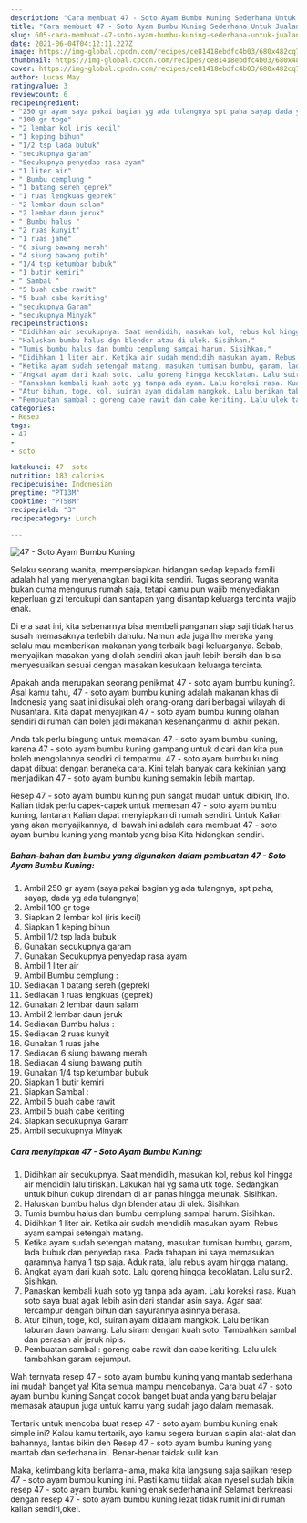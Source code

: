 ```yaml
---
description: "Cara membuat 47 - Soto Ayam Bumbu Kuning Sederhana Untuk Jualan"
title: "Cara membuat 47 - Soto Ayam Bumbu Kuning Sederhana Untuk Jualan"
slug: 605-cara-membuat-47-soto-ayam-bumbu-kuning-sederhana-untuk-jualan
date: 2021-06-04T04:12:11.227Z
image: https://img-global.cpcdn.com/recipes/ce81418ebdfc4b03/680x482cq70/47-soto-ayam-bumbu-kuning-foto-resep-utama.jpg
thumbnail: https://img-global.cpcdn.com/recipes/ce81418ebdfc4b03/680x482cq70/47-soto-ayam-bumbu-kuning-foto-resep-utama.jpg
cover: https://img-global.cpcdn.com/recipes/ce81418ebdfc4b03/680x482cq70/47-soto-ayam-bumbu-kuning-foto-resep-utama.jpg
author: Lucas May
ratingvalue: 3
reviewcount: 6
recipeingredient:
- "250 gr ayam saya pakai bagian yg ada tulangnya spt paha sayap dada yg ada tulangnya"
- "100 gr toge"
- "2 lembar kol iris kecil"
- "1 keping bihun"
- "1/2 tsp lada bubuk"
- "secukupnya garam"
- "Secukupnya penyedap rasa ayam"
- "1 liter air"
- " Bumbu cemplung "
- "1 batang sereh geprek"
- "1 ruas lengkuas geprek"
- "2 lembar daun salam"
- "2 lembar daun jeruk"
- " Bumbu halus "
- "2 ruas kunyit"
- "1 ruas jahe"
- "6 siung bawang merah"
- "4 siung bawang putih"
- "1/4 tsp ketumbar bubuk"
- "1 butir kemiri"
- " Sambal "
- "5 buah cabe rawit"
- "5 buah cabe keriting"
- "secukupnya Garam"
- "secukupnya Minyak"
recipeinstructions:
- "Didihkan air secukupnya. Saat mendidih, masukan kol, rebus kol hingga air mendidih lalu tiriskan. Lakukan hal yg sama utk toge. Sedangkan untuk bihun cukup direndam di air panas hingga melunak. Sisihkan."
- "Haluskan bumbu halus dgn blender atau di ulek. Sisihkan."
- "Tumis bumbu halus dan bumbu cemplung sampai harum. Sisihkan."
- "Didihkan 1 liter air. Ketika air sudah mendidih masukan ayam. Rebus ayam sampai setengah matang."
- "Ketika ayam sudah setengah matang, masukan tumisan bumbu, garam, lada bubuk dan penyedap rasa. Pada tahapan ini saya memasukan garamnya hanya 1 tsp saja. Aduk rata, lalu rebus ayam hingga matang."
- "Angkat ayam dari kuah soto. Lalu goreng hingga kecoklatan. Lalu suir2. Sisihkan."
- "Panaskan kembali kuah soto yg tanpa ada ayam. Lalu koreksi rasa. Kuah soto saya buat agak lebih asin dari standar asin saya. Agar saat tercampur dengan bihun dan sayurannya asinnya berasa."
- "Atur bihun, toge, kol, suiran ayam didalam mangkok. Lalu berikan taburan daun bawang. Lalu siram dengan kuah soto. Tambahkan sambal dan perasan air jeruk nipis."
- "Pembuatan sambal : goreng cabe rawit dan cabe keriting. Lalu ulek tambahkan garam sejumput."
categories:
- Resep
tags:
- 47
- 
- soto

katakunci: 47  soto 
nutrition: 183 calories
recipecuisine: Indonesian
preptime: "PT13M"
cooktime: "PT58M"
recipeyield: "3"
recipecategory: Lunch

---
```



![47 - Soto Ayam Bumbu Kuning](https://img-global.cpcdn.com/recipes/ce81418ebdfc4b03/680x482cq70/47-soto-ayam-bumbu-kuning-foto-resep-utama.jpg)

Selaku seorang wanita, mempersiapkan hidangan sedap kepada famili adalah hal yang menyenangkan bagi kita sendiri. Tugas seorang  wanita bukan cuma mengurus rumah saja, tetapi kamu pun wajib menyediakan keperluan gizi tercukupi dan santapan yang disantap keluarga tercinta wajib enak.

Di era  saat ini, kita sebenarnya bisa membeli panganan siap saji tidak harus susah memasaknya terlebih dahulu. Namun ada juga lho mereka yang selalu mau memberikan makanan yang terbaik bagi keluarganya. Sebab, menyajikan masakan yang diolah sendiri akan jauh lebih bersih dan bisa menyesuaikan sesuai dengan masakan kesukaan keluarga tercinta. 



Apakah anda merupakan seorang penikmat 47 - soto ayam bumbu kuning?. Asal kamu tahu, 47 - soto ayam bumbu kuning adalah makanan khas di Indonesia yang saat ini disukai oleh orang-orang dari berbagai wilayah di Nusantara. Kita dapat menyajikan 47 - soto ayam bumbu kuning olahan sendiri di rumah dan boleh jadi makanan kesenanganmu di akhir pekan.

Anda tak perlu bingung untuk memakan 47 - soto ayam bumbu kuning, karena 47 - soto ayam bumbu kuning gampang untuk dicari dan kita pun boleh mengolahnya sendiri di tempatmu. 47 - soto ayam bumbu kuning dapat dibuat dengan beraneka cara. Kini telah banyak cara kekinian yang menjadikan 47 - soto ayam bumbu kuning semakin lebih mantap.

Resep 47 - soto ayam bumbu kuning pun sangat mudah untuk dibikin, lho. Kalian tidak perlu capek-capek untuk memesan 47 - soto ayam bumbu kuning, lantaran Kalian dapat menyiapkan di rumah sendiri. Untuk Kalian yang akan menyajikannya, di bawah ini adalah cara membuat 47 - soto ayam bumbu kuning yang mantab yang bisa Kita hidangkan sendiri.

<!--inarticleads1-->

##### Bahan-bahan dan bumbu yang digunakan dalam pembuatan 47 - Soto Ayam Bumbu Kuning:

1. Ambil 250 gr ayam (saya pakai bagian yg ada tulangnya, spt paha, sayap, dada yg ada tulangnya)
1. Ambil 100 gr toge
1. Siapkan 2 lembar kol (iris kecil)
1. Siapkan 1 keping bihun
1. Ambil 1/2 tsp lada bubuk
1. Gunakan secukupnya garam
1. Gunakan Secukupnya penyedap rasa ayam
1. Ambil 1 liter air
1. Ambil  Bumbu cemplung :
1. Sediakan 1 batang sereh (geprek)
1. Sediakan 1 ruas lengkuas (geprek)
1. Gunakan 2 lembar daun salam
1. Ambil 2 lembar daun jeruk
1. Sediakan  Bumbu halus :
1. Sediakan 2 ruas kunyit
1. Gunakan 1 ruas jahe
1. Sediakan 6 siung bawang merah
1. Sediakan 4 siung bawang putih
1. Gunakan 1/4 tsp ketumbar bubuk
1. Siapkan 1 butir kemiri
1. Siapkan  Sambal :
1. Ambil 5 buah cabe rawit
1. Ambil 5 buah cabe keriting
1. Siapkan secukupnya Garam
1. Ambil secukupnya Minyak




<!--inarticleads2-->

##### Cara menyiapkan 47 - Soto Ayam Bumbu Kuning:

1. Didihkan air secukupnya. Saat mendidih, masukan kol, rebus kol hingga air mendidih lalu tiriskan. Lakukan hal yg sama utk toge. Sedangkan untuk bihun cukup direndam di air panas hingga melunak. Sisihkan.
1. Haluskan bumbu halus dgn blender atau di ulek. Sisihkan.
1. Tumis bumbu halus dan bumbu cemplung sampai harum. Sisihkan.
1. Didihkan 1 liter air. Ketika air sudah mendidih masukan ayam. Rebus ayam sampai setengah matang.
1. Ketika ayam sudah setengah matang, masukan tumisan bumbu, garam, lada bubuk dan penyedap rasa. Pada tahapan ini saya memasukan garamnya hanya 1 tsp saja. Aduk rata, lalu rebus ayam hingga matang.
1. Angkat ayam dari kuah soto. Lalu goreng hingga kecoklatan. Lalu suir2. Sisihkan.
1. Panaskan kembali kuah soto yg tanpa ada ayam. Lalu koreksi rasa. Kuah soto saya buat agak lebih asin dari standar asin saya. Agar saat tercampur dengan bihun dan sayurannya asinnya berasa.
1. Atur bihun, toge, kol, suiran ayam didalam mangkok. Lalu berikan taburan daun bawang. Lalu siram dengan kuah soto. Tambahkan sambal dan perasan air jeruk nipis.
1. Pembuatan sambal : goreng cabe rawit dan cabe keriting. Lalu ulek tambahkan garam sejumput.




Wah ternyata resep 47 - soto ayam bumbu kuning yang mantab sederhana ini mudah banget ya! Kita semua mampu mencobanya. Cara buat 47 - soto ayam bumbu kuning Sangat cocok banget buat anda yang baru belajar memasak ataupun juga untuk kamu yang sudah jago dalam memasak.

Tertarik untuk mencoba buat resep 47 - soto ayam bumbu kuning enak simple ini? Kalau kamu tertarik, ayo kamu segera buruan siapin alat-alat dan bahannya, lantas bikin deh Resep 47 - soto ayam bumbu kuning yang mantab dan sederhana ini. Benar-benar taidak sulit kan. 

Maka, ketimbang kita berlama-lama, maka kita langsung saja sajikan resep 47 - soto ayam bumbu kuning ini. Pasti kamu tiidak akan nyesel sudah bikin resep 47 - soto ayam bumbu kuning enak sederhana ini! Selamat berkreasi dengan resep 47 - soto ayam bumbu kuning lezat tidak rumit ini di rumah kalian sendiri,oke!.


